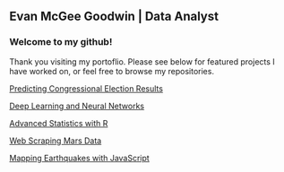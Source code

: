 ## Evan McGee Goodwin | Data Analyst

### Welcome to my github!

Thank you visiting my portoflio. Please see below for featured projects I have worked on, or feel free to browse my repositories.

[Predicting Congressional Election Results](https://github.com/michaelberg1005/Final-Project/tree/master)

[Deep Learning and Neural Networks](https://github.com/evanmgoodwin/Neural_Networks)

[Advanced Statistics with R](https://github.com/evanmgoodwin/R_Analysis)

[Web Scraping Mars Data](https://github.com/evanmgoodwin/Mission_to_Mars)

[Mapping Earthquakes with JavaScript](https://github.com/evanmgoodwin/Mapping_Earthquakes)



<!--
**evanmgoodwin/evanmgoodwin** is a ✨ _special_ ✨ repository because its `README.md` (this file) appears on your GitHub profile.

Here are some ideas to get you started:

- 🔭 I’m currently working on ...
- 🌱 I’m currently learning ...
- 👯 I’m looking to collaborate on ...
- 🤔 I’m looking for help with ...
- 💬 Ask me about ...
- 📫 How to reach me: ...
- 😄 Pronouns: ...
- ⚡ Fun fact: ...
-->
